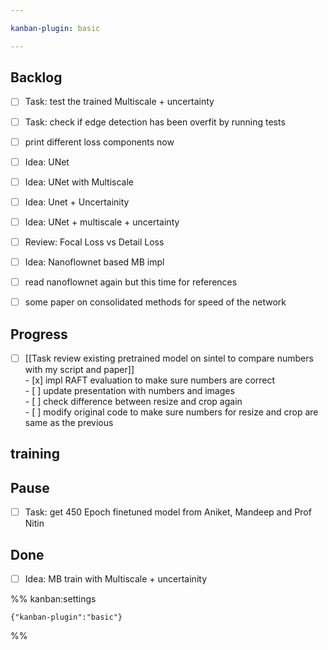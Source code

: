```yaml
---

kanban-plugin: basic

---
```


## Backlog

- [ ] Task: test the trained Multiscale + uncertainty
- [ ] Task: check if edge detection has been overfit by running tests
- [ ] print different loss components now
- [ ] Idea: UNet
- [ ] Idea: UNet with Multiscale
- [ ] Idea: Unet + Uncertainity
- [ ] Idea: UNet + multiscale + uncertainty
- [ ] Review: Focal Loss vs Detail Loss
- [ ] Idea: Nanoflownet based MB impl
- [ ] read nanoflownet again but this time for references
- [ ] some paper on consolidated methods for speed of the network


## Progress

- [ ] [[Task  review existing pretrained model on sintel to compare numbers with my script and paper]]<br>- [x] impl RAFT evaluation to make sure numbers are correct<br>- [ ] update presentation with numbers and images<br>- [ ] check difference between resize and crop again<br>- [ ] modify original code to make sure numbers for resize and crop are same as the previous


## training



## Pause

- [ ] Task: get 450 Epoch finetuned model from Aniket, Mandeep and Prof Nitin


## Done

- [ ] Idea: MB train with Multiscale + uncertainity




%% kanban:settings
```
{"kanban-plugin":"basic"}
```
%%